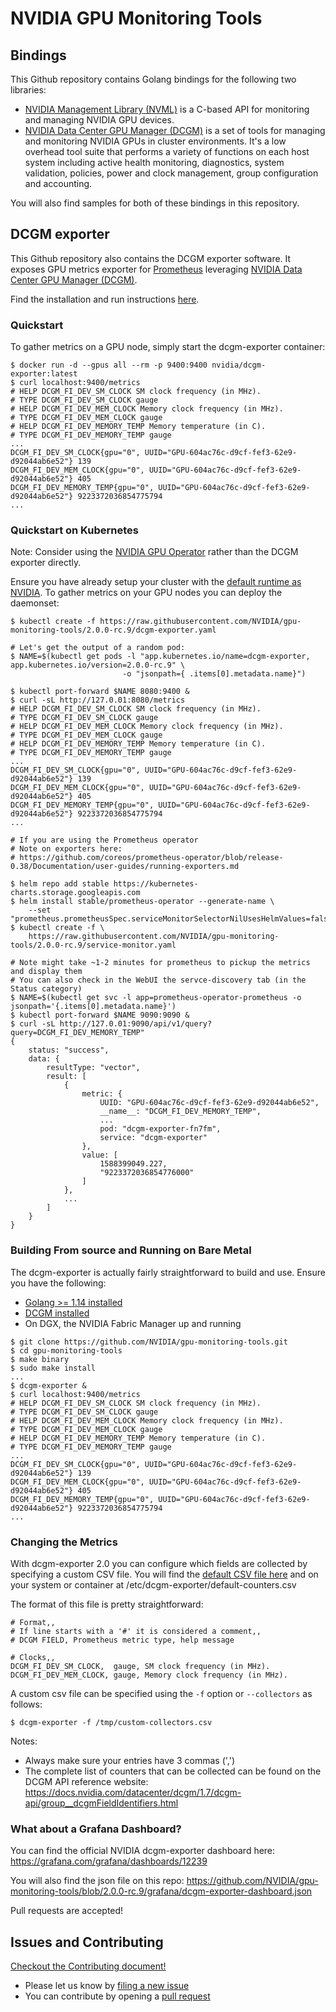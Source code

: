 # NVIDIA GPU Monitoring Tools

## Bindings

This Github repository contains Golang bindings for the following two libraries:
- [NVIDIA Management Library (NVML)](https://docs.nvidia.com/deploy/nvml-api/nvml-api-reference.html#nvml-api-reference) is a C-based API for monitoring and managing NVIDIA GPU devices.
- [NVIDIA Data Center GPU Manager (DCGM)](https://developer.nvidia.com/data-center-gpu-manager-dcgm) is a set of tools for managing and monitoring NVIDIA GPUs in cluster environments. It's a low overhead tool suite that performs a variety of functions on each host system including active health monitoring, diagnostics, system validation, policies, power and clock management, group configuration and accounting.

You will also find samples for both of these bindings in this repository.

## DCGM exporter

This Github repository also contains the DCGM exporter software. It exposes GPU metrics exporter for [Prometheus](https://prometheus.io/) leveraging [NVIDIA Data Center GPU Manager (DCGM)](https://developer.nvidia.com/data-center-gpu-manager-dcgm).

Find the installation and run instructions [here](https://github.com/NVIDIA/gpu-monitoring-tools/blob/master/exporters/prometheus-dcgm/README.md).

### Quickstart

To gather metrics on a GPU node, simply start the dcgm-exporter container:
```
$ docker run -d --gpus all --rm -p 9400:9400 nvidia/dcgm-exporter:latest
$ curl localhost:9400/metrics
# HELP DCGM_FI_DEV_SM_CLOCK SM clock frequency (in MHz).
# TYPE DCGM_FI_DEV_SM_CLOCK gauge
# HELP DCGM_FI_DEV_MEM_CLOCK Memory clock frequency (in MHz).
# TYPE DCGM_FI_DEV_MEM_CLOCK gauge
# HELP DCGM_FI_DEV_MEMORY_TEMP Memory temperature (in C).
# TYPE DCGM_FI_DEV_MEMORY_TEMP gauge
...
DCGM_FI_DEV_SM_CLOCK{gpu="0", UUID="GPU-604ac76c-d9cf-fef3-62e9-d92044ab6e52"} 139
DCGM_FI_DEV_MEM_CLOCK{gpu="0", UUID="GPU-604ac76c-d9cf-fef3-62e9-d92044ab6e52"} 405
DCGM_FI_DEV_MEMORY_TEMP{gpu="0", UUID="GPU-604ac76c-d9cf-fef3-62e9-d92044ab6e52"} 9223372036854775794
...
```

### Quickstart on Kubernetes

Note: Consider using the [NVIDIA GPU Operator](https://github.com/NVIDIA/gpu-operator) rather than the DCGM exporter directly.

Ensure you have already setup your cluster with the [default runtime as NVIDIA](https://github.com/NVIDIA/nvidia-container-runtime#docker-engine-setup).
To gather metrics on your GPU nodes you can deploy the daemonset:
```
$ kubectl create -f https://raw.githubusercontent.com/NVIDIA/gpu-monitoring-tools/2.0.0-rc.9/dcgm-exporter.yaml

# Let's get the output of a random pod:
$ NAME=$(kubectl get pods -l "app.kubernetes.io/name=dcgm-exporter, app.kubernetes.io/version=2.0.0-rc.9" \
                         -o "jsonpath={ .items[0].metadata.name}")

$ kubectl port-forward $NAME 8080:9400 &
$ curl -sL http://127.0.01:8080/metrics
# HELP DCGM_FI_DEV_SM_CLOCK SM clock frequency (in MHz).
# TYPE DCGM_FI_DEV_SM_CLOCK gauge
# HELP DCGM_FI_DEV_MEM_CLOCK Memory clock frequency (in MHz).
# TYPE DCGM_FI_DEV_MEM_CLOCK gauge
# HELP DCGM_FI_DEV_MEMORY_TEMP Memory temperature (in C).
# TYPE DCGM_FI_DEV_MEMORY_TEMP gauge
...
DCGM_FI_DEV_SM_CLOCK{gpu="0", UUID="GPU-604ac76c-d9cf-fef3-62e9-d92044ab6e52"} 139
DCGM_FI_DEV_MEM_CLOCK{gpu="0", UUID="GPU-604ac76c-d9cf-fef3-62e9-d92044ab6e52"} 405
DCGM_FI_DEV_MEMORY_TEMP{gpu="0", UUID="GPU-604ac76c-d9cf-fef3-62e9-d92044ab6e52"} 9223372036854775794
...

# If you are using the Prometheus operator
# Note on exporters here:
# https://github.com/coreos/prometheus-operator/blob/release-0.38/Documentation/user-guides/running-exporters.md

$ helm repo add stable https://kubernetes-charts.storage.googleapis.com
$ helm install stable/prometheus-operator --generate-name \
    --set "prometheus.prometheusSpec.serviceMonitorSelectorNilUsesHelmValues=false"
$ kubectl create -f \
    https://raw.githubusercontent.com/NVIDIA/gpu-monitoring-tools/2.0.0-rc.9/service-monitor.yaml

# Note might take ~1-2 minutes for prometheus to pickup the metrics and display them
# You can also check in the WebUI the servce-discovery tab (in the Status category)
$ NAME=$(kubectl get svc -l app=prometheus-operator-prometheus -o jsonpath='{.items[0].metadata.name}')
$ kubectl port-forward $NAME 9090:9090 &
$ curl -sL http://127.0.01:9090/api/v1/query?query=DCGM_FI_DEV_MEMORY_TEMP"
{
	status: "success",
	data: {
		resultType: "vector",
		result: [
			{
				metric: {
					UUID: "GPU-604ac76c-d9cf-fef3-62e9-d92044ab6e52",
					__name__: "DCGM_FI_DEV_MEMORY_TEMP",
					...
					pod: "dcgm-exporter-fn7fm",
					service: "dcgm-exporter"
				},
				value: [
					1588399049.227,
					"9223372036854776000"
				]
			},
			...
		]
	}
}
```


### Building From source and Running on Bare Metal

The dcgm-exporter is actually fairly straightforward to build and use.
Ensure you have the following:
- [Golang >= 1.14 installed](https://golang.org/)
- [DCGM installed](https://developer.nvidia.com/dcgm)
- On DGX, the NVIDIA Fabric Manager up and running

```
$ git clone https://github.com/NVIDIA/gpu-monitoring-tools.git
$ cd gpu-monitoring-tools
$ make binary
$ sudo make install
...
$ dcgm-exporter &
$ curl localhost:9400/metrics
# HELP DCGM_FI_DEV_SM_CLOCK SM clock frequency (in MHz).
# TYPE DCGM_FI_DEV_SM_CLOCK gauge
# HELP DCGM_FI_DEV_MEM_CLOCK Memory clock frequency (in MHz).
# TYPE DCGM_FI_DEV_MEM_CLOCK gauge
# HELP DCGM_FI_DEV_MEMORY_TEMP Memory temperature (in C).
# TYPE DCGM_FI_DEV_MEMORY_TEMP gauge
...
DCGM_FI_DEV_SM_CLOCK{gpu="0", UUID="GPU-604ac76c-d9cf-fef3-62e9-d92044ab6e52"} 139
DCGM_FI_DEV_MEM_CLOCK{gpu="0", UUID="GPU-604ac76c-d9cf-fef3-62e9-d92044ab6e52"} 405
DCGM_FI_DEV_MEMORY_TEMP{gpu="0", UUID="GPU-604ac76c-d9cf-fef3-62e9-d92044ab6e52"} 9223372036854775794
...
```


### Changing the Metrics

With dcgm-exporter 2.0 you can configure which fields are collected by specifying a custom CSV file.
You will find the [default CSV file here](https://github.com/NVIDIA/gpu-monitoring-tools/blob/2.0.0-rc.9/etc/dcgm-exporter/default-counters.csv) and on your system or container at /etc/dcgm-exporter/default-counters.csv

The format of this file is pretty straightforward:
```
# Format,,
# If line starts with a '#' it is considered a comment,,
# DCGM FIELD, Prometheus metric type, help message

# Clocks,,
DCGM_FI_DEV_SM_CLOCK,  gauge, SM clock frequency (in MHz).
DCGM_FI_DEV_MEM_CLOCK, gauge, Memory clock frequency (in MHz).
```

A custom csv file can be specified using the `-f` option or `--collectors` as follows:
```
$ dcgm-exporter -f /tmp/custom-collectors.csv
```

Notes:
- Always make sure your entries have 3 commas (',')
- The complete list of counters that can be collected can be found on the DCGM API reference website: https://docs.nvidia.com/datacenter/dcgm/1.7/dcgm-api/group__dcgmFieldIdentifiers.html

### What about a Grafana Dashboard?

You can find the official NVIDIA dcgm-exporter dashboard here: https://grafana.com/grafana/dashboards/12239

You will also find the json file on this repo: https://github.com/NVIDIA/gpu-monitoring-tools/blob/2.0.0-rc.9/grafana/dcgm-exporter-dashboard.json

Pull requests are accepted!

## Issues and Contributing

[Checkout the Contributing document!](CONTRIBUTING.md)

* Please let us know by [filing a new issue](https://github.com/NVIDIA/gpu-monitoring-tools/issues/new)
* You can contribute by opening a [pull request](https://gitlab.com/nvidia/container-toolkit/gpu-monitoring-tools)
